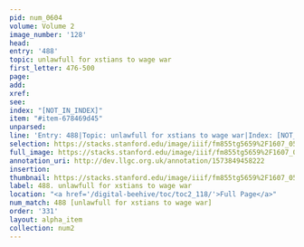 ```yaml
---
pid: num_0604
volume: Volume 2
image_number: '128'
head: 
entry: '488'
topic: unlawfull for xstians to wage war
first_letter: 476-500
page: 
add: 
xref: 
see: 
index: "[NOT_IN_INDEX]"
item: "#item-678469d45"
unparsed: 
line: 'Entry: 488|Topic: unlawfull for xstians to wage war|Index: [NOT_IN_INDEX]|#item-678469d45'
selection: https://stacks.stanford.edu/image/iiif/fm855tg5659%2F1607_0595/731,3727,2995,1235/full/0/default.jpg
full_image: https://stacks.stanford.edu/image/iiif/fm855tg5659%2F1607_0595/full/full/0/default.jpg
annotation_uri: http://dev.llgc.org.uk/annotation/1573849458222
insertion: 
thumbnail: https://stacks.stanford.edu/image/iiif/fm855tg5659%2F1607_0595/731,3727,600,180/250,/0/default.jpg
label: 488. unlawfull for xstians to wage war
location: "<a href='/digital-beehive/toc/toc2_118/'>Full Page</a>"
num_match: 488 [unlawfull for xstians to wage war]
order: '331'
layout: alpha_item
collection: num2
---
```

